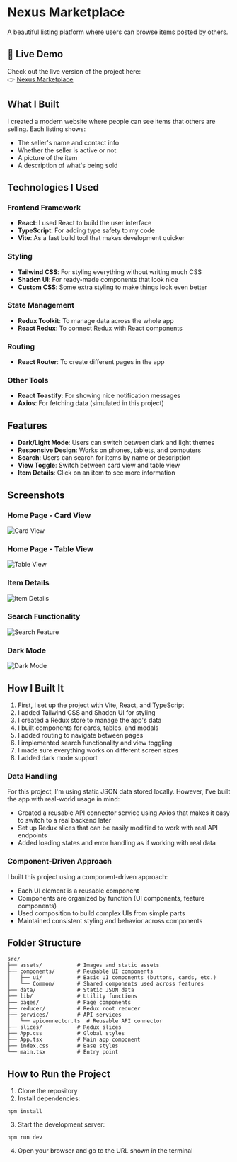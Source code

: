 # Nexus Marketplace

A beautiful listing platform where users can browse items posted by others.

## 🚀 Live Demo

Check out the live version of the project here:  
👉 [Nexus Marketplace](https://nexus-market-place.vercel.app/)


## What I Built

I created a modern website where people can see items that others are selling. Each listing shows:
- The seller's name and contact info
- Whether the seller is active or not
- A picture of the item
- A description of what's being sold

## Technologies I Used

### Frontend Framework
- **React**: I used React to build the user interface
- **TypeScript**: For adding type safety to my code
- **Vite**: As a fast build tool that makes development quicker

### Styling
- **Tailwind CSS**: For styling everything without writing much CSS
- **Shadcn UI**: For ready-made components that look nice
- **Custom CSS**: Some extra styling to make things look even better

### State Management
- **Redux Toolkit**: To manage data across the whole app
- **React Redux**: To connect Redux with React components

### Routing
- **React Router**: To create different pages in the app

### Other Tools
- **React Toastify**: For showing nice notification messages
- **Axios**: For fetching data (simulated in this project)

## Features

- **Dark/Light Mode**: Users can switch between dark and light themes
- **Responsive Design**: Works on phones, tablets, and computers
- **Search**: Users can search for items by name or description
- **View Toggle**: Switch between card view and table view
- **Item Details**: Click on an item to see more information

## Screenshots

### Home Page - Card View
![Card View](./src/images/Screenshot%20\(11\).png)

### Home Page - Table View
![Table View](./src/images/Screenshot%20\(12\).png)

### Item Details
![Item Details](./src/images/Screenshot%20\(13\).png)

### Search Functionality
![Search Feature](./src/images/Screenshot%20\(14\).png)

### Dark Mode
![Dark Mode](./src/images/Screenshot%20\(15\).png)

## How I Built It

1. First, I set up the project with Vite, React, and TypeScript
2. I added Tailwind CSS and Shadcn UI for styling
3. I created a Redux store to manage the app's data
4. I built components for cards, tables, and modals
5. I added routing to navigate between pages
6. I implemented search functionality and view toggling
7. I made sure everything works on different screen sizes
8. I added dark mode support

### Data Handling

For this project, I'm using static JSON data stored locally. However, I've built the app with real-world usage in mind:

- Created a reusable API connector service using Axios that makes it easy to switch to a real backend later
- Set up Redux slices that can be easily modified to work with real API endpoints
- Added loading states and error handling as if working with real data

### Component-Driven Approach

I built this project using a component-driven approach:

- Each UI element is a reusable component
- Components are organized by function (UI components, feature components)
- Used composition to build complex UIs from simple parts
- Maintained consistent styling and behavior across components

## Folder Structure

```
src/
├── assets/           # Images and static assets
├── components/       # Reusable UI components
│   ├── ui/           # Basic UI components (buttons, cards, etc.)
│   └── Common/       # Shared components used across features
├── data/             # Static JSON data
├── lib/              # Utility functions
├── pages/            # Page components
├── reducer/          # Redux root reducer
├── services/         # API services
│   └── apiconnector.ts  # Reusable API connector
├── slices/           # Redux slices
├── App.css           # Global styles
├── App.tsx           # Main app component
├── index.css         # Base styles
└── main.tsx          # Entry point
```

## How to Run the Project

1. Clone the repository
2. Install dependencies:
```
npm install
```
3. Start the development server:
```
npm run dev
```
4. Open your browser and go to the URL shown in the terminal




